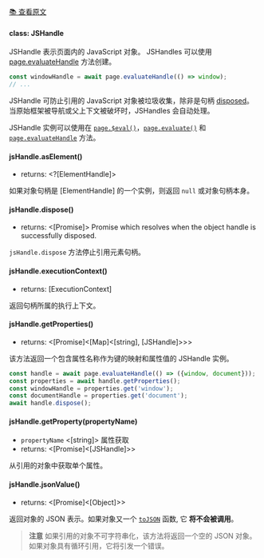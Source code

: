 [📚 查看原文](//github.com/GoogleChrome/puppeteer/blob/master/docs/api.md#class-jshandle)

#### class: JSHandle

JSHandle 表示页面内的 JavaScript 对象。 JSHandles 可以使用 [page.evaluateHandle](＃pageevaluatehandlepagefunction-args) 方法创建。

```js
const windowHandle = await page.evaluateHandle(() => window);
// ...
```

JSHandle 可防止引用的 JavaScript 对象被垃圾收集，除非是句柄 [disposed](＃jshandledispose)。 当原始框架被导航或父上下文被破坏时，JSHandles 会自动处理。

JSHandle 实例可以使用在 [`page.$eval()`](＃pageevalselector-pagefunction-args)，[`page.evaluate()`](＃pageevaluatepagefunction-args) 和 [`page.evaluateHandle`](＃pageevaluatehandlepagefunction-args) 方法。

#### jsHandle.asElement()
- returns: <?[ElementHandle]>

如果对象句柄是 [ElementHandle] 的一个实例，则返回 `null` 或对象句柄本身。

#### jsHandle.dispose()
- returns: <[Promise]> Promise which resolves when the object handle is successfully disposed.

`jsHandle.dispose` 方法停止引用元素句柄。

#### jsHandle.executionContext()
- returns: [ExecutionContext]

返回句柄所属的执行上下文。

#### jsHandle.getProperties()
- returns: <[Promise]<[Map]<[string], [JSHandle]>>>

该方法返回一个包含属性名称作为键的映射和属性值的 JSHandle 实例。

```js
const handle = await page.evaluateHandle(() => ({window, document}));
const properties = await handle.getProperties();
const windowHandle = properties.get('window');
const documentHandle = properties.get('document');
await handle.dispose();
```

#### jsHandle.getProperty(propertyName)
- `propertyName` <[string]> 属性获取
- returns: <[Promise]<[JSHandle]>>

从引用的对象中获取单个属性。

#### jsHandle.jsonValue()
- returns: <[Promise]<[Object]>>

返回对象的 JSON 表示。如果对象又一个 [`toJSON`](https://developer.mozilla.org/en-US/docs/Web/JavaScript/Reference/Global_Objects/JSON/stringify#toJSON()_behavior)
函数, 它 **将不会被调用**。

> **注意** 如果引用的对象不可字符串化，该方法将返回一个空的 JSON 对象。 如果对象具有循环引用，它将引发一个错误。
